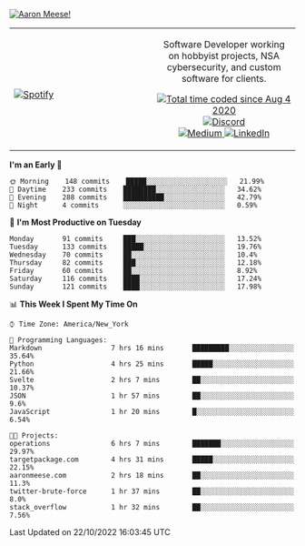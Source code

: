 [![Aaron Meese!](https://user-images.githubusercontent.com/17814535/88975338-a2aabf00-d27f-11ea-963f-8a19608716b4.png)](https://github.com/ajmeese7/readme-ascii "README ASCII")

<!-- Modified from project here: https://github.com/novatorem/novatorem -->
<table width="100%">
  <tr>
  <td width="50%">

&nbsp; <br> [![Spotify](https://ajmeese7.vercel.app/api/spotify)](https://open.spotify.com/user/ajmeese)

  </td>
  <td width="50%">
    <p align="center">
    Software Developer working on hobbyist projects, NSA cybersecurity, and custom software for clients.
    </p>
    <p align="center">
      <a href="https://wakatime.com/@f726891d-3b02-46cd-9b60-e8c59f9e2b14">
        <img src="https://wakatime.com/badge/user/f726891d-3b02-46cd-9b60-e8c59f9e2b14.svg" alt="Total time coded since Aug 4 2020" title="WakaTime" />
      </a>
      <a href="http://link.aaronmeese.com/discord">
        <img src="https://img.shields.io/badge/discord-ajmeese7%234835-369?style=flat-square&logo=discord&logoColor=white&color=purple" alt="Discord" title="Discord">
      </a>
      <br />
      <a href="https://link.aaronmeese.com/medium">
        <img src="https://img.shields.io/badge/medium-ajmeese7-1DB954?style=flat-square&logo=medium&logoColor=white" alt="Medium" title="Medium">
      </a>
      <a href="https://link.aaronmeese.com/linkedin">
        <img src="https://img.shields.io/badge/linkedIn-aaronmeese-1DB954?style=flat-square&logo=linkedin&logoColor=white&color=blue" alt="LinkedIn" title="LinkedIn">
      </a>
    </p>
  </td>

</table>

[//]: <> (The `&nbsp;` is to have Aphelion take up more space)

<!--START_SECTION:waka-->
**I'm an Early 🐤** 

```text
🌞 Morning    148 commits    █████░░░░░░░░░░░░░░░░░░░░   21.99% 
🌆 Daytime    233 commits    ████████░░░░░░░░░░░░░░░░░   34.62% 
🌃 Evening    288 commits    ██████████░░░░░░░░░░░░░░░   42.79% 
🌙 Night      4 commits      ░░░░░░░░░░░░░░░░░░░░░░░░░   0.59%

```
📅 **I'm Most Productive on Tuesday** 

```text
Monday       91 commits     ███░░░░░░░░░░░░░░░░░░░░░░   13.52% 
Tuesday      133 commits    █████░░░░░░░░░░░░░░░░░░░░   19.76% 
Wednesday    70 commits     ██░░░░░░░░░░░░░░░░░░░░░░░   10.4% 
Thursday     82 commits     ███░░░░░░░░░░░░░░░░░░░░░░   12.18% 
Friday       60 commits     ██░░░░░░░░░░░░░░░░░░░░░░░   8.92% 
Saturday     116 commits    ████░░░░░░░░░░░░░░░░░░░░░   17.24% 
Sunday       121 commits    ████░░░░░░░░░░░░░░░░░░░░░   17.98%

```


📊 **This Week I Spent My Time On** 

```text
⌚︎ Time Zone: America/New_York

💬 Programming Languages: 
Markdown                 7 hrs 16 mins       █████████░░░░░░░░░░░░░░░░   35.64% 
Python                   4 hrs 25 mins       █████░░░░░░░░░░░░░░░░░░░░   21.66% 
Svelte                   2 hrs 7 mins        ██░░░░░░░░░░░░░░░░░░░░░░░   10.37% 
JSON                     1 hr 57 mins        ██░░░░░░░░░░░░░░░░░░░░░░░   9.6% 
JavaScript               1 hr 20 mins        █░░░░░░░░░░░░░░░░░░░░░░░░   6.54%

🐱‍💻 Projects: 
operations               6 hrs 7 mins        ███████░░░░░░░░░░░░░░░░░░   29.97% 
targetpackage.com        4 hrs 31 mins       █████░░░░░░░░░░░░░░░░░░░░   22.15% 
aaronmeese.com           2 hrs 18 mins       ██░░░░░░░░░░░░░░░░░░░░░░░   11.3% 
twitter-brute-force      1 hr 37 mins        ██░░░░░░░░░░░░░░░░░░░░░░░   8.0% 
stack_overflow           1 hr 32 mins        ██░░░░░░░░░░░░░░░░░░░░░░░   7.56%

```


 Last Updated on 22/10/2022 16:03:45 UTC
<!--END_SECTION:waka-->
